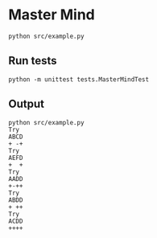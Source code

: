 # Master Mind

`python src/example.py`

## Run tests

`python -m unittest tests.MasterMindTest`

## Output

```
python src/example.py 
Try
ABCD
+ -+
Try
AEFD
+  +
Try
AADD
+-++
Try
ABDD
+ ++
Try
ACDD
++++
```
